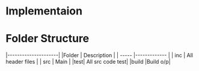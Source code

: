 # Implementaion


# Folder Structure
|---------------------|
|Folder | Description |
| ----- |------------- |
| inc  | All header files |
| src  |	Main  |
|test| All src code test|
|build	|Build o/p|
